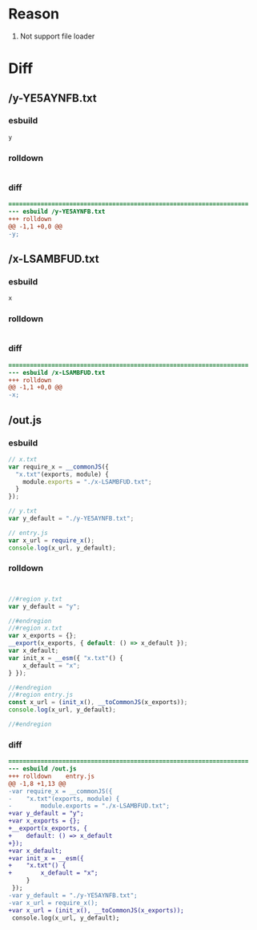 # Reason
1. Not support file loader
# Diff
## /y-YE5AYNFB.txt
### esbuild
```js
y
```
### rolldown
```js

```
### diff
```diff
===================================================================
--- esbuild	/y-YE5AYNFB.txt
+++ rolldown	
@@ -1,1 +0,0 @@
-y;

```
## /x-LSAMBFUD.txt
### esbuild
```js
x
```
### rolldown
```js

```
### diff
```diff
===================================================================
--- esbuild	/x-LSAMBFUD.txt
+++ rolldown	
@@ -1,1 +0,0 @@
-x;

```
## /out.js
### esbuild
```js
// x.txt
var require_x = __commonJS({
  "x.txt"(exports, module) {
    module.exports = "./x-LSAMBFUD.txt";
  }
});

// y.txt
var y_default = "./y-YE5AYNFB.txt";

// entry.js
var x_url = require_x();
console.log(x_url, y_default);
```
### rolldown
```js


//#region y.txt
var y_default = "y";

//#endregion
//#region x.txt
var x_exports = {};
__export(x_exports, { default: () => x_default });
var x_default;
var init_x = __esm({ "x.txt"() {
	x_default = "x";
} });

//#endregion
//#region entry.js
const x_url = (init_x(), __toCommonJS(x_exports));
console.log(x_url, y_default);

//#endregion
```
### diff
```diff
===================================================================
--- esbuild	/out.js
+++ rolldown	entry.js
@@ -1,8 +1,13 @@
-var require_x = __commonJS({
-    "x.txt"(exports, module) {
-        module.exports = "./x-LSAMBFUD.txt";
+var y_default = "y";
+var x_exports = {};
+__export(x_exports, {
+    default: () => x_default
+});
+var x_default;
+var init_x = __esm({
+    "x.txt"() {
+        x_default = "x";
     }
 });
-var y_default = "./y-YE5AYNFB.txt";
-var x_url = require_x();
+var x_url = (init_x(), __toCommonJS(x_exports));
 console.log(x_url, y_default);

```